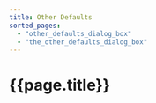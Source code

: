 ```yaml
---
title: Other Defaults
sorted_pages:
  - "other_defaults_dialog_box"
  - "the_other_defaults_dialog_box"
---
```

# {{page.title}}
